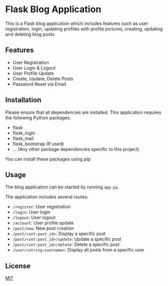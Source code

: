 # Flask Blog Application

This is a Flask blog application which includes features such as user registration, login, updating profiles with profile pictures, creating, updating and deleting blog posts.

## Features

- User Registration
- User Login & Logout
- User Profile Update
- Create, Update, Delete Posts
- Password Reset via Email

## Installation

Please ensure that all dependencies are installed. This application requires the following Python packages:
- flask
- flask_login
- flask_mail
- flask_bootstrap (If used)
- ... (Any other package dependencies specific to this project)

You can install these packages using pip:

## Usage

The blog application can be started by running `app.py`.

The application includes several routes:

- `/register`: User registration
- `/login`: User login
- `/logout`: User logout
- `/account`: User profile update
- `/post/new`: New post creation
- `/post/<int:post_id>`: Display a specific post
- `/post/<int:post_id>/update`: Update a specific post
- `/post/<int:post_id>/delete`: Delete a specific post
- `/user/<string:username>`: Display all posts from a specific user

## License

[MIT](https://choosealicense.com/licenses/mit/)